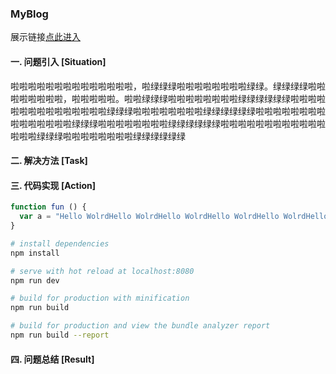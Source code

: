 ### MyBlog

展示链接[点此进入](https://github.com/gengjian1203)
#### 一. 问题引入 [Situation]
啦啦啦啦啦啦啦啦啦啦啦啦啦啦，啦绿绿绿啦啦啦啦啦啦啦啦绿绿。绿绿绿绿啦啦啦啦啦啦啦啦，啦啦啦啦啦。啦啦绿绿绿啦啦啦啦啦啦啦啦绿绿绿绿绿绿啦啦啦啦啦啦啦啦啦啦啦啦啦啦啦绿绿绿啦啦啦啦啦啦啦啦绿绿绿绿绿绿啦啦啦啦啦啦啦啦啦啦啦啦啦啦啦绿绿绿啦啦啦啦啦啦啦啦绿绿绿绿绿绿啦啦啦啦啦啦啦啦啦啦啦啦啦啦啦绿绿绿啦啦啦啦啦啦啦啦绿绿绿绿绿绿
#### 二. 解决方法 [Task]

#### 三. 代码实现 [Action]
``` javascript
function fun () {
  var a = "Hello WolrdHello WolrdHello WolrdHello WolrdHello WolrdHello WolrdHello WolrdHello WolrdHello WolrdHello Wolrd";
}
```

``` bash
# install dependencies
npm install

# serve with hot reload at localhost:8080
npm run dev

# build for production with minification
npm run build

# build for production and view the bundle analyzer report
npm run build --report
```

#### 四. 问题总结 [Result]
